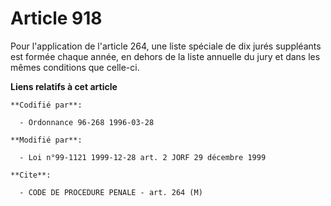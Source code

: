 # Article 918

Pour l'application de l'article 264, une liste spéciale de dix jurés suppléants est formée chaque année, en dehors de la
liste annuelle du jury et dans les mêmes conditions que celle-ci.

**Liens relatifs à cet article**

	**Codifié par**:

	  - Ordonnance 96-268 1996-03-28

	**Modifié par**:

	  - Loi n°99-1121 1999-12-28 art. 2 JORF 29 décembre 1999

	**Cite**:

	  - CODE DE PROCEDURE PENALE - art. 264 (M)
